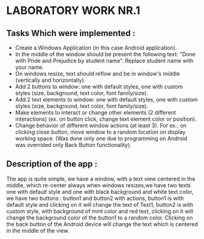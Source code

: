 # LABORATORY WORK NR.1

## Tasks Which were implemented : 
* Create a Windows Application (in this case Android application).
* In the middle of the window should be present the following text: "Done with Pride and Prejudice by student name". Replace student name with your name.
* On windows resize, text should reflow and be in window's middle (vertically and horizontally).
* Add 2 buttons to window: one with default styles, one with custom styles (size, background, text color, font family/size).
* Add 2 text elements to window: one with default styles, one with custom styles (size, background, text color, font family/size).
* Make elements to interact or change other elements (2 different interactions) (ex. on button click, change text element color or position).
* Change behavior of different window actions (at least 3). For ex.: on clicking close button, move window to a random location on display working space. (Was done only one due to programming on Android was overrided only Back Button functionality).

## Description of the app : 
The app is quite simple, we have a window, with a text view centered in the middle, which re-center always when windows resizes,we have two texts one with default style and one with black background and white text color, we have two buttons : button1 and button2 with actions, button1 is with default style and clicking on it will change the text of Text1, button2 is with custom style, with background of mint color and red text, clicking on it will change the background color of the button1 to a random color. Clicking on the back button of the Android device will change the text which is centered in the middle of the view.

